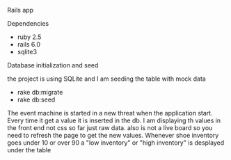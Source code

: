 Rails app

Dependencies
* ruby 2.5
* rails 6.0
* sqlite3

Database initialization and seed

the project is using SQLite and I am seeding the table with mock data

* rake db:migrate
* rake db:seed

The event machine is started in a new threat when the application start. Every time it get a value it is inserted in the db.
I am displaying th values in the front end not css so far just raw data. also is not a live board so you need to refresh the page to get the new values.
Whenever shoe inventory goes under 10 or over 90 a "low inventory" or "high inventory" is desplayed under the table

